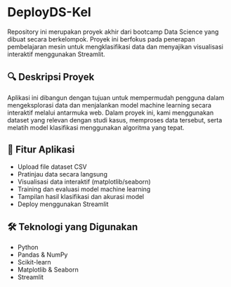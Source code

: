 # DeployDS-Kel

Repository ini merupakan proyek akhir dari bootcamp Data Science yang dibuat secara berkelompok.
Proyek ini berfokus pada penerapan pembelajaran mesin untuk mengklasifikasi data dan menyajikan visualisasi interaktif menggunakan Streamlit.

## 🔍 Deskripsi Proyek

Aplikasi ini dibangun dengan tujuan untuk mempermudah pengguna dalam mengeksplorasi data dan menjalankan model machine learning secara interaktif melalui antarmuka web. 
Dalam proyek ini, kami menggunakan dataset yang relevan dengan studi kasus, memproses data tersebut, serta melatih model klasifikasi menggunakan algoritma yang tepat.

## 🚀 Fitur Aplikasi

- Upload file dataset CSV
- Pratinjau data secara langsung
- Visualisasi data interaktif (matplotlib/seaborn)
- Training dan evaluasi model machine learning
- Tampilan hasil klasifikasi dan akurasi model
- Deploy menggunakan Streamlit

## 🛠️ Teknologi yang Digunakan

- Python
- Pandas & NumPy
- Scikit-learn
- Matplotlib & Seaborn
- Streamlit

